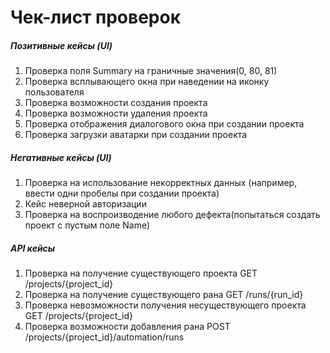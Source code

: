 # Чек-лист проверок

##### Позитивные кейсы (UI)

1. Проверка поля Summary на граничные значения(0, 80, 81)
2. Проверка всплывающего окна при наведении на иконку пользователя
3. Проверка возможности создания проекта
4. Проверка возможности удаления проекта
5. Проверка отображения диалогового окна при создании проекта
6. Проверка загрузки аватарки при создании проекта

##### Негативные кейсы (UI)
1. Проверка на использование некорректных данных
(например, ввести одни пробелы при создании проекта)
2. Кейс неверной авторизации
3. Проверка на воспроизводение любого дефекта(попытаться создать проект с пустым поле Name)

##### API кейсы
1. Проверка на получение существующего проекта
  GET /projects/{project_id}
2. Проверка на получение существующего рана
  GET /runs/{run_id}
3. Проверка невозможности получения несуществующего проекта
  GET /projects/{project_id}
4. Проверка возможности добавления рана
  POST /projects/{project_id}/automation/runs